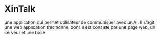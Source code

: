 # XinTalk
une application qui permet utilisateur de communiquer avec un AI. Il s’agit une web application traditionnel donc il est consisté par une page web, un serveur et une base
